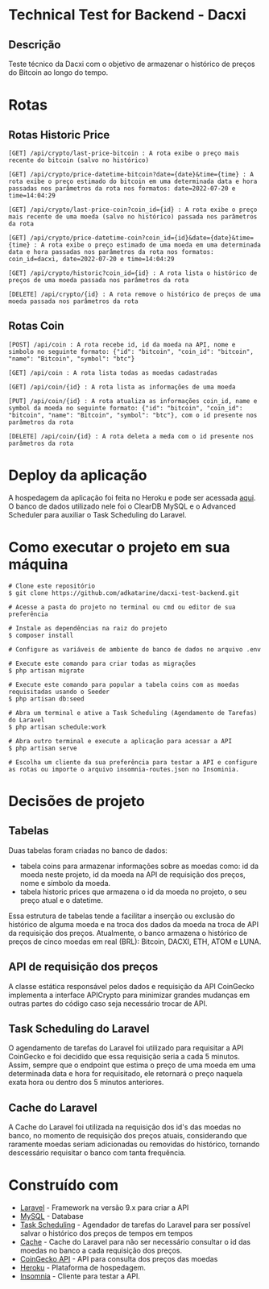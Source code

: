 # Technical Test for Backend - Dacxi

## Descrição
Teste técnico da Dacxi com o objetivo de armazenar o histórico de preços do Bitcoin ao longo do tempo.

# Rotas

## Rotas Historic Price
```
[GET] /api/crypto/last-price-bitcoin : A rota exibe o preço mais recente do bitcoin (salvo no histórico)

[GET] /api/crypto/price-datetime-bitcoin?date={date}&time={time} : A rota exibe o preço estimado do bitcoin em uma determinada data e hora passadas nos parâmetros da rota nos formatos: date=2022-07-20 e time=14:04:29

[GET] /api/crypto/last-price-coin?coin_id={id} : A rota exibe o preço mais recente de uma moeda (salvo no histórico) passada nos parâmetros da rota

[GET] /api/crypto/price-datetime-coin?coin_id={id}&date={date}&time={time} : A rota exibe o preço estimado de uma moeda em uma determinada data e hora passadas nos parâmetros da rota nos formatos: coin_id=dacxi, date=2022-07-20 e time=14:04:29

[GET] /api/crypto/historic?coin_id={id} : A rota lista o histórico de preços de uma moeda passada nos parâmetros da rota

[DELETE] /api/crypto/{id} : A rota remove o histórico de preços de uma moeda passada nos parâmetros da rota
```

## Rotas Coin
```
[POST] /api/coin : A rota recebe id, id da moeda na API, nome e simbolo no seguinte formato: {"id": "bitcoin", "coin_id": "bitcoin", "name": "Bitcoin", "symbol": "btc"}

[GET] /api/coin : A rota lista todas as moedas cadastradas

[GET] /api/coin/{id} : A rota lista as informações de uma moeda

[PUT] /api/coin/{id} : A rota atualiza as informações coin_id, name e symbol da moeda no seguinte formato: {"id": "bitcoin", "coin_id": "bitcoin", "name": "Bitcoin", "symbol": "btc"}, com o id presente nos parâmetros da rota

[DELETE] /api/coin/{id} : A rota deleta a meda com o id presente nos parâmetros da rota
```


# Deploy da aplicação
A hospedagem da aplicação foi feita no Heroku e pode ser acessada [aqui](https://crypto-historic-price.herokuapp.com). O banco de dados utilizado nele foi o ClearDB MySQL e o Advanced Scheduler para auxiliar o Task Scheduling do Laravel.

# Como executar o projeto em sua máquina

```
# Clone este repositório
$ git clone https://github.com/adkatarine/dacxi-test-backend.git

# Acesse a pasta do projeto no terminal ou cmd ou editor de sua preferência

# Instale as dependências na raiz do projeto
$ composer install

# Configure as variáveis de ambiente do banco de dados no arquivo .env

# Execute este comando para criar todas as migrações
$ php artisan migrate

# Execute este comando para popular a tabela coins com as moedas requisitadas usando o Seeder
$ php artisan db:seed

# Abra um terminal e ative a Task Scheduling (Agendamento de Tarefas) do Laravel
$ php artisan schedule:work

# Abra outro terminal e execute a aplicação para acessar a API
$ php artisan serve

# Escolha um cliente da sua preferência para testar a API e configure as rotas ou importe o arquivo insomnia-routes.json no Insominia.
```

# Decisões de projeto

## Tabelas
Duas tabelas foram criadas no banco de dados:
* tabela coins para armazenar informações sobre as moedas como: id da moeda neste projeto, id da moeda na API de requisição dos preços, nome e símbolo da moeda.
* tabela historic prices que armazena o id da moeda no projeto, o seu preço atual e o datetime.

Essa estrutura de tabelas tende a facilitar a inserção ou exclusão do histórico de alguma moeda e na troca dos dados da moeda na troca de API da requisição dos preços. Atualmente, o banco armazena o histórico de preços de cinco moedas em real (BRL): Bitcoin, DACXI, ETH, ATOM e LUNA.

## API de requisição dos preços
A classe estática responsável pelos dados e requisição da API CoinGecko implementa a interface APICrypto para minimizar grandes mudanças em outras partes do código caso seja necessário trocar de API.

## Task Scheduling do Laravel
O agendamento de tarefas do Laravel foi utilizado para requisitar a API CoinGecko e foi decidido que essa requisição seria a cada 5 minutos. Assim, sempre que o endpoint que estima o preço de uma moeda em uma determinada data e hora for requisitado, ele retornará o preço naquela exata hora ou dentro dos 5 minutos anteriores.

## Cache do Laravel
A Cache do Laravel foi utilizada na requisição dos id's das moedas no banco, no momento de requisição dos preços atuais, considerando que raramente moedas seriam adicionadas ou removidas do histórico, tornando descessário requisitar o banco com tanta frequência.


# Construído com

* [Laravel](https://laravel.com) - Framework na versão 9.x para criar a API
* [MySQL](https://www.mysql.com) - Database
* [Task Scheduling](https://laravel.com/docs/9.x/scheduling#running-the-scheduler-locally) - Agendador de tarefas do Laravel para ser possível salvar o histórico dos preços de tempos em tempos
* [Cache](https://laravel.com/docs/9.x/cache) - Cache do Laravel para não ser necessário consultar o id das moedas no banco a cada requisição dos preços.
* [CoinGecko API](https://www.coingecko.com/en/api/documentation) - API para consulta dos preços das moedas
* [Heroku](https://dashboard.heroku.com) - Plataforma de hospedagem.
* [Insomnia](https://insomnia.rest) - Cliente para testar a API.
